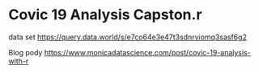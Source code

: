 # Covic 19 Analysis Capston.r


data set https://query.data.world/s/e7co64e3e47t3sdnrviomq3sasf6g2


Blog pody https://www.monicadatascience.com/post/covic-19-analysis-with-r
